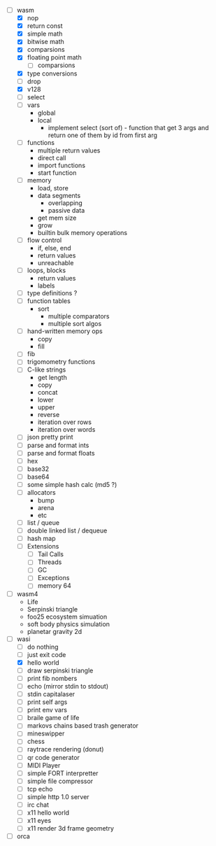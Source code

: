 - [ ] wasm
    - [X] nop
    - [X] return const
    - [X] simple math
    - [X] bitwise math
    - [X] comparsions
    - [X] floating point math
        - [ ] comparsions
    - [X] type conversions
    - [ ] drop
    - [X] v128
    - [ ] select
    - [ ] vars
        - global
        - local
            - implement select (sort of) - function that get 3 args and return one of them by id from first arg
    - [ ] functions
        - multiple return values
        - direct call
        - import functions
        - start function
    - [ ] memory
        - load, store
        - data segments
            - overlapping
            - passive data
        - get mem size
        - grow
        - builtin bulk memory operations
    - [ ] flow control
        - if, else, end
        - return values
        - unreachable
    - [ ] loops, blocks
        - return values
        - labels
    - [ ] type definitions ?
    - [ ] function tables
        - sort
            - multiple comparators
            - multiple sort algos
    - [ ] hand-written memory ops
        - copy
        - fill
    - [ ] fib
    - [ ] trigomometry functions
    - [ ] C-like strings
        - get length
        - copy
        - concat
        - lower
        - upper
        - reverse
        - iteration over rows
        - iteration over words
    - [ ] json pretty print
    - [ ] parse and format ints
    - [ ] parse and format floats
    - [ ] hex
    - [ ] base32
    - [ ] base64
    - [ ] some simple hash calc (md5 ?)
    - [ ] allocators
        - bump
        - arena
        - etc
    - [ ] list / queue
    - [ ] double linked list / dequeue
    - [ ] hash map
    - [ ] Extensions
        - [ ] Tail Calls
        - [ ] Threads
        - [ ] GC
        - [ ] Exceptions
        - [ ] memory 64
- [ ] wasm4
    - Life
    - Serpinski triangle
    - foo25 ecosystem simuation
    - soft body physics simulation
    - planetar gravity 2d
- [ ] wasi
    - [ ] do nothing
    - [ ] just exit code
    - [X] hello world
    - [ ] draw serpinski triangle
    - [ ] print fib nombers
    - [ ] echo (mirror stdin to stdout)
    - [ ] stdin capitalaser
    - [ ] print self args
    - [ ] print env vars
    - [ ] braile game of life
    - [ ] markovs chains based trash generator
    - [ ] mineswipper
    - [ ] chess
    - [ ] raytrace rendering (donut)
    - [ ] qr code generator
    - [ ] MIDI Player
    - [ ] simple FORT interpretter
    - [ ] simple file compressor
    - [ ] tcp echo
    - [ ] simple http 1.0 server
    - [ ] irc chat
    - [ ] x11 hello world
    - [ ] x11 eyes
    - [ ] x11 render 3d frame geometry
- [ ] orca
